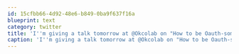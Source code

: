```yaml
---
id: 15cfbb66-4d92-48e6-b849-0ba9f637f16a
blueprint: text
category: twitter
title: 'I''m giving a talk tomorrow at @Okcolab on "How to be Oauth-some." You should come: okdg.org/events/byTitle…'
caption: 'I''m giving a talk tomorrow at @Okcolab on "How to be Oauth-some." You should come: <a href="http://okdg.org/events/byTitle/api_hacknight" title="http://okdg.org/events/byTitle/api_hacknight" class="link link_untco">okdg.org/events/byTitle…</a>'
---
```

